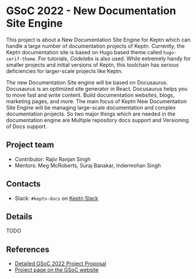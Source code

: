 GSoC 2022 - New Documentation Site Engine
==========

This project is about a New Documentation Site Engine for Keptn
which can handle a large number of documentation projects of Keptn.
Currently, the Keptn documentation site is based on Hugo based theme called `hugo-serif-theme`.
For tutorials, _Codelabs_ is also used.
While extremely handy for smaller projects and initial versions of Keptn,
this toolchain has serious deficiencies for larger-scale projects like Keptn.

The new Documentation Site engine will be based on Docusaurus.
Docusaurus is an optimized site generator in React. Docusaurus helps you to move fast and write content.
Build documentation websites, blogs, marketing pages, and more.
The main focus of Keptn New Documentation Site Engine will be managing large-scale documentation and complex documentation projects.
So two major things which are needed in the documentation engine are Multiple repository docs support and Versioning of Docs support.

## Project team

<!-- TODO: add GitHub and social media links here -->

- Contributor: Rajiv Ranjan Singh
- Mentors:
Meg McRoberts,
Suraj Banakar,
Indermohan Singh

## Contacts

- Slack: `#keptn-docs` on [Keptn Slack](https://keptn.sh/community/#slack)

## Details

TODO

## References

- [Detailed GSoC 2022 Project Proposal](https://github.com/iamrajiv/GSoC-2022/blob/main/GSoC_2022_Project_Proposal.md)
- [Project page on the GSoC website](https://summerofcode.withgoogle.com/programs/2022/projects/whEHkPZx)
